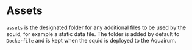 # Assets 

`assets` is the designated folder for any additional files to be used by the squid, for example a static data file. The folder is added by default to `Dockerfile` and is kept when the squid is deployed to the Aquairum.